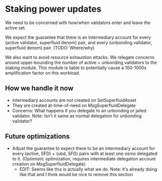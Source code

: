 <!--
order: 5
-->

# Staking power updates

We need to be concerned with how/when validators enter and leave the active set.

We expect the guarantee that there is an Intermediary account for every (active validator, superfluid denom) pair, and every (unbonding validator, superfluid denom) pair. (TODO: Where/why)

We also want to avoid resource exhaustion attacks. We relegate concerns around upper-bounding the number of active + unbonding validators to the staking module. This module is liable to potentially cause a 100-1000x amplification factor on this workload.

## How we handle it now

- Intermediary accounts are not created on SetSuperfluidAsset
- They are created at-time-of-need on MsgSuperfluidDelegate
- Concerns: What happens if you delegate to an unbonding or jailed validator.
  Note: Isn't it same as normal delegation for unbonding validator?

## Future optimizations

- Adjust the guarantee to expect there to be an intermediary account for every (active, SFD) + (ubd, SFD) pairs with at least one osmo delegated to it. (Optimistic optimization, requires intermediate delegation account creation on MsgSuperfluidDelegate)
  - EDIT: Seems like this is actually what we do.
    Note: it's already doing like that and I think would be nice to remove this section
